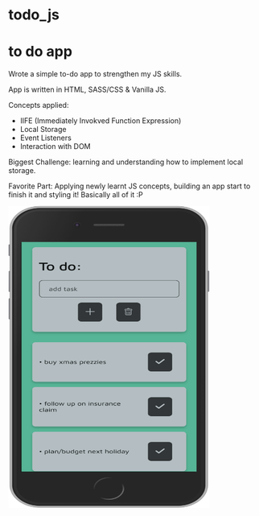 # todo_js
# to do app

Wrote a simple to-do app to strengthen my JS skills.

App is written in HTML, SASS/CSS & Vanilla JS.

Concepts applied:
* IIFE (Immediately Invokved Function Expression)
* Local Storage 
* Event Listeners
* Interaction with DOM

Biggest Challenge: learning and understanding how to implement local storage.

Favorite Part: Applying newly learnt JS concepts, building an app start to finish it and styling it! Basically all of it :P

<img src="resources/mobile_view.png" alt="mobile view of app" width="400" height="600"/>











